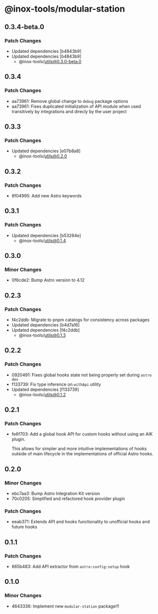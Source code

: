 # @inox-tools/modular-station

## 0.3.4-beta.0

### Patch Changes

- Updated dependencies [b4843b9]
- Updated dependencies [b4843b9]
  - @inox-tools/utils@0.3.0-beta.0

## 0.3.4

### Patch Changes

- aa73961: Remove global change to `debug` package options
- aa73961: Fixes duplicated initialization of API module when used transitively by integrations and direcly by the user project

## 0.3.3

### Patch Changes

- Updated dependencies [e07b8a8]
  - @inox-tools/utils@0.2.0

## 0.3.2

### Patch Changes

- 8f04995: Add new Astro keywords

## 0.3.1

### Patch Changes

- Updated dependencies [b53264e]
  - @inox-tools/utils@0.1.4

## 0.3.0

### Minor Changes

- 0f6cde2: Bump Astro version to 4.12

## 0.2.3

### Patch Changes

- f4c2ddb: Migrate to pnpm catalogs for consistency across packages
- Updated dependencies [b4d7a16]
- Updated dependencies [f4c2ddb]
  - @inox-tools/utils@0.1.3

## 0.2.2

### Patch Changes

- 0920491: Fixes global hooks state not being properly set during `astro dev`
- f133739: Fix type inference on `withApi` utility
- Updated dependencies [f133739]
  - @inox-tools/utils@0.1.2

## 0.2.1

### Patch Changes

- fe6f703: Add a global hook API for custom hooks without using an AIK plugin.

  This allows for simpler and more intuitive implementations of hooks outside of main lifecycle in the implementations of official Astro hooks.

## 0.2.0

### Minor Changes

- ebc7aa3: Bump Astro Integration Kit version
- 70c0205: Simplified and refactored hook provider plugin

### Patch Changes

- eeab371: Extends API and hooks functionality to unofficial hooks and future hooks

## 0.1.1

### Patch Changes

- 665b483: Add API extractor from `astro:config:setup` hook

## 0.1.0

### Minor Changes

- 4643336: Implement new `modular-station` package!!!
